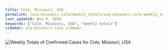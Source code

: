 ```yaml
---
title: Cole, Missouri, USA
permalink: /usa-missouri-cole/weekly_totals/usa-missouri-cole-weekly_totals.html
last_updated: Nov 9, 2020
keywords: ["Cole, Missouri, USA", "weekly totals"]
sidebar: usa-missouri-cole_sidebar
---
```


![Weekly Totals of Confirmed Cases for Cole, Missouri, USA](/covid_tracker/images/graphs/usa-missouri-cole-weekly_totals_graph.png)
